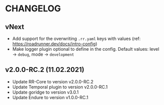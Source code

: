 CHANGELOG
=========

vNext
-------------------
- Add support for the overwriting `.rr.yaml` keys with values (ref: https://roadrunner.dev/docs/intro-config)
- Make logger plugin optional to define in the config. Default values: level -> `debug`, mode -> `development`

v2.0.0-RC.2 (11.02.2021)
-------------------
- Update RR-Core to version v2.0.0-RC.2
- Update Temporal plugin to version v2.0.0-RC.1
- Update goridge to version v3.0.1
- Update Endure to version v1.0.0-RC.1
